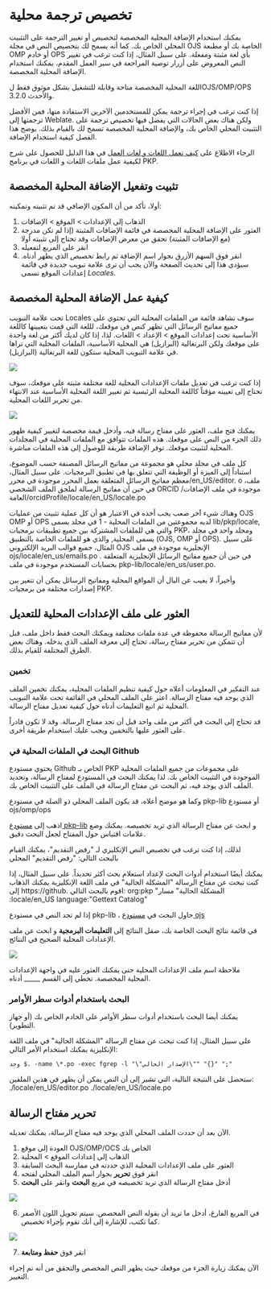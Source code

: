 # تخصيص ترجمة محلية

يمكنك استخدام الإضافة المحلية المخصصة لتخصيص أو تغيير الترجمة على التثبيت المحلي الخاص بك. كما أنه يسمح لك بتخصيص النص في مجلة OJS الخاصة بك أو مطبعة OMP أو خادم OPS بأي لغة مثبتة ومفعلة. على سبيل المثال، إذا كنت ترغب في تغيير النص المعروض على أزرار توصية المراجعة في سير العمل المقدم، يمكنك استخدام الإضافة المحلية المخصصة.

اللغة المحلية المخصصة متاحة وقابلة للتشغيل بشكل موثوق فقط لOJS/OMP/OPS 3.2.0 والأحدث.

إذا كنت ترغب في إجراء ترجمة يمكن للمستخدمين الآخرين الاستفادة منها، فمن الأفضل ترجمتها إلى Weblate. ولكن هناك بعض الحالات التي يفضل فيها تخصيص ترجمة على التثبيت المحلي الخاص بك، والإضافة المحلية المخصصة تسمح لك بالقيام بذلك. يوضح هذا الفصل كيفية استخدام الإضافة.

الرجاء الاطلاع على [كيف تعمل اللغات و لغات العمل](https://docs.pkp.sfu.ca/translating-guide/en/managing-languages#how-languages-and-locales-work) في هذا الدليل للحصول على شرح لكيفية عمل ملفات اللغات و اللغات في برنامج PKP.

## تثبيت وتفعيل الإضافة المحلية المخصصة

أولا، تأكد من أن المكون الإضافي قد تم تثبيته وتمكينه:
1. الذهاب إلى الإعدادات > الموقع > الإضافات
2. العثور على الإضافة المحلية المخصصة في قائمة الإضافات المثبتة (إذا لم تكن مدرجة مع الإضافات المثبتة) تحقق من معرض الإضافات وقد تحتاج إلى تثبيته أولا)
3. انقر على المربع لتفعيله
4. انقر فوق السهم الأزرق بجوار اسم الإضافة ثم رابط *تخصيص* الذي يظهر أدناه. سيؤدي هذا إلى تحديث الصفحة والآن يجب أن ترى علامة تبويب جديدة في قائمة إعدادات الموقع تسمى *Locales*.

## كيفية عمل الإضافة المحلية المخصصة

تحت علامة التبويب Locales سوف تشاهد قائمة من الملفات المحلية التي تحتوي على جميع مفاتيح الرسائل التي تظهر كنص في موقعك، لللغة التي قمت بتعيينها كاللغة الأساسية تحت إعدادات الموقع > الإعداد > اللغات. لذا، إذا كان لديك أكثر من لغة واحدة على موقعك ولكن البرتغالية (البرازيل) هي المحلية الأساسية، الملفات المحلية التي تراها في علامة التبويب المحلية ستكون للغة البرتغالية (البرازيل).

![](./assets/translating-guide-custom-locale-localefiles.png)

إذا كنت ترغب في تعديل ملفات الإعدادات المحلية للغة مختلفة مثبتة على موقعك، سوف تحتاج إلى تعيينه مؤقتاً كاللغة المحلية الرئيسية ثم تغيير اللغة المحلية الأساسية عند الانتهاء من تحرير اللغات المحلية.

![](./assets/translating-guide-primary-locale.png)

يمكنك فتح ملف، العثور على مفتاح رسالة فيه، وأدخل قيمة مخصصة لتغيير كيفية ظهور ذلك الجزء من النص على موقعك.  هذه الملفات تتوافق مع الملفات المحلية في المجلدات المحلية لتثبيت موقعك.  توفر الإضافة طريقة للوصول إلى هذه الملفات مباشرة.

كل ملف في مجلد محلي هو مجموعة من مفاتيح الرسائل المصنفة حسب الموضوع، استناداً إلى الميزة أو الوظيفة التي تتعلق بها في تطبيق البرمجيات.  على سبيل المثال، معظم مفاتيح الرسائل المتعلقة بعمل المحرر موجودة في محرر/en_US/editor. o ملف، في حين أن مفاتيح الرسالة لملحق الملف الشخصي ORCID موجودة في ملف الإضافات/العامة/orcidProfile/locale/en_US/locale.po

وهناك شيء آخر صعب يجب أخذه في الاعتبار هو أن كل عملية تثبيت من عمليات OJS OMP أو OPS لديه مجموعتين من الملفات المحلية - 1 في مجلد يسمى lib/pkp/locale, والتي هي للملفات المشتركة بين جميع تطبيقات برمجيات PKP، ومجلد واحد في مجلد يسمى المحلية, والذي هو للملفات الخاصة بالتطبيق (OJS, OMP أو OPS).  على سبيل المثال، جميع قوالب البريد الإلكتروني OJS الإنجليزية موجودة في ملف ojs/locale/en_us/emails.po . في حين أن جميع مفاتيح الرسائل الإنجليزية المتعلقة بحسابات المستخدم موجودة في ملف pkp-lib/locale/en_us/user.po.

وأخيراً، لا يغيب عن البال أن المواقع المحلية ومفاتيح الرسائل يمكن أن تتغير بين إصدارات مختلفة من برمجيات PKP.

## العثور على ملف الإعدادات المحلية للتعديل
لأن مفاتيح الرسالة محفوظة في عدة ملفات مختلفة ويمكنك البحث فقط داخل ملف، قبل أن تتمكن من تحرير مفتاح رسالة، تحتاج إلى معرفة الملف الذي يدخله. وهناك بعض الطرق المختلفة للقيام بذلك.

### تخمين
عند التفكير في المعلومات أعلاه حول كيفية تنظيم الملفات المحلية، يمكنك تخمين الملف الذي يوجد فيه مفتاح الرسالة. اعثر على الملف المحلي في القائمة تحت علامة التبويب المحلية ثم اتبع التعليمات أدناه حول كيفية تعديل مفتاح الرسالة.

قد تحتاج إلى البحث في أكثر من ملف واحد قبل أن تجد مفتاح الرسالة. وقد لا تكون قادراً على العثور عليها بالتخمين ويجب عليك استخدام طريقة أخرى.

### البحث في الملفات المحلية في Github
يحتوي مستودع Github الخاص بـ PKP على مجموعات من جميع الملفات المحلية الموجودة في التثبيت الخاص بك. لذا يمكنك البحث في المستودع لمفتاح الرسالة، وتحديد الملف الذي يوجد فيه، ثم البحث عن مفتاح الرسالة في الملف على التثبيت الخاص بك.

وكما هو موضح أعلاه، قد يكون الملف المحلي ذو الصلة في مستودع pkp-lib أو مستودع ojs/omp/ops

اذهب إلى [مستودع pkp-lib](https://github.com/pkp/pkp-lib) و ابحث عن مفتاح الرسالة الذي تريد تخصيصه. يمكنك وضع علامات اقتباس حول المفتاح لجعل البحث دقيق.

لذلك، إذا كنت ترغب في تخصيص النص الإنكليزي لـ "رفض التقديم"، يمكنك القيام بالبحث التالي: "رفض التقديم" المحلي

يمكنك أيضًا استخدام أدوات البحث لإعداد استعلام بحث أكثر تحديداً.  على سبيل المثال، إذا كنت تبحث عن مفتاح الرسالة "المشكلة الحالية" في ملف اللغة الإنكليزية يمكنك الذهاب إلى https://github. اقوم بالبحث التالي: org:pkp "المشكلة الحالية" مسار :locale/en_US language:"Gettext Catalog"

إذا لم تجد النص في مستودع pkp-lib ، حاول البحث في [مستودع ojs](https://github.com/pkp/ojs)

في قائمة نتائج البحث الخاصة بك، صقل النتائج إلى **التعليمات البرمجية** و ابحث عن ملف الإعدادات المحلية الصحيح في النتائج.

![](./assets/translating-guide-github-locale-keys-search-results.png)

ملاحظة اسم ملف الإعدادات المحلية حتى يمكنك العثور عليه في واجهة الإعدادات المحلية المخصصة. تخطي إلى القسم _____ أدناه.

### البحث باستخدام أدوات سطر الأوامر

يمكنك أيضا البحث باستخدام أدوات سطر الأوامر على الخادم الخاص بك (أو جهاز التطوير).

على سبيل المثال، إذا كنت تبحث عن مفتاح الرسالة "المشكلة الحالية" في ملف اللغة الإنكليزية يمكنك استخدام الأمر التالي:
```
وجد $. -name \*.po -exec fgrep -l "\"الإصدار الحالي\"" "{}" ";"
```

ستحصل على النتيجة التالية، التي تشير إلى أن النص يمكن أن يظهر في هذين الملفين: ./locale/en_US/editor.po ./locale/en_US/locale.po

## تحرير مفتاح الرسالة

الآن بعد أن حددت الملف المحلي الذي يوجد فيه مفتاح الرسالة، يمكنك تعديله.

1. العودة إلى موقع OJS/OMP/OCS الخاص بك
2. الذهاب إلى إعدادات الموقع > المحلية
3. العثور على ملف الإعدادات المحلية الذي حددته في ممارسة البحث السابقة
4. انقر فوق **تحرير** بجوار اسم الملف المحلي لفتحه
5. أدخل مفتاح الرسالة الذي تريد تخصيصه في مربع **البحث** وانقر على **البحث**

![](./assets/translating-guide-search-locale-file.png)

6. في المربع الفارغ، أدخل ما تريد أن يقوله النص المخصص. سيتم تحويل اللون الأصفر كما تكتب، للإشارة إلى أنك تقوم بإجراء تخصيص.

![](./assets/translating-guide-customize-locale-key.png)

7. انقر فوق **حفظ ومتابعة**

الآن يمكنك زيارة الجزء من موقعك حيث يظهر النص المخصص والتحقق من أنه تم إجراء التغيير. 
